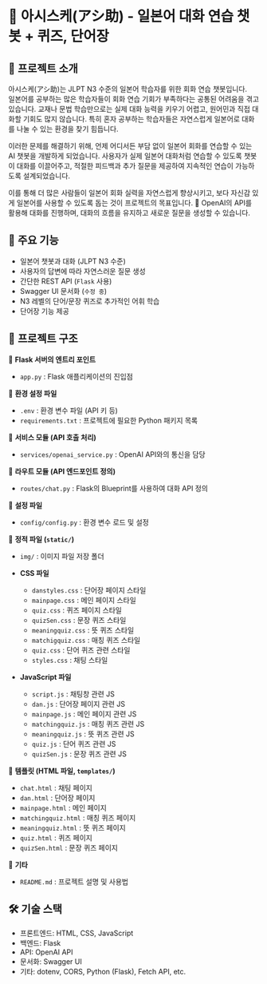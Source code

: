 # 📝 아시스케(アシ助) - 일본어 대화 연습 챗봇 + 퀴즈, 단어장

## 📌 프로젝트 소개
아시스케(アシ助)는 JLPT N3 수준의 일본어 학습자를 위한 회화 연습 챗봇입니다.  
일본어를 공부하는 많은 학습자들이 회화 연습 기회가 부족하다는 공통된 어려움을 겪고 있습니다. 교재나 문법 학습만으로는 실제 대화 능력을 키우기 어렵고, 원어민과 직접 대화할 기회도 많지 않습니다. 특히 혼자 공부하는 학습자들은 자연스럽게 일본어로 대화를 나눌 수 있는 환경을 찾기 힘듭니다.

이러한 문제를 해결하기 위해, 언제 어디서든 부담 없이 일본어 회화를 연습할 수 있는 AI 챗봇을 개발하게 되었습니다. 사용자가 실제 일본어 대화처럼 연습할 수 있도록 챗봇이 대화를 이끌어주고, 적절한 피드백과 추가 질문을 제공하여 지속적인 연습이 가능하도록 설계되었습니다.

이를 통해 더 많은 사람들이 일본어 회화 실력을 자연스럽게 향상시키고, 보다 자신감 있게 일본어를 사용할 수 있도록 돕는 것이 프로젝트의 목표입니다. 🚀
OpenAI의 API를 활용해 대화를 진행하며, 대화의 흐름을 유지하고 새로운 질문을 생성할 수 있습니다.


## 🚀 주요 기능
- 일본어 챗봇과 대화 (JLPT N3 수준)
- 사용자의 답변에 따라 자연스러운 질문 생성
- 간단한 REST API (`Flask` 사용)
- Swagger UI 문서화 (`수정 중`)
- N3 레벨의 단어/문장 퀴즈로 추가적인 어휘 학습
- 단어장 기능 제공


## 📂 프로젝트 구조

📌 **Flask 서버의 엔트리 포인트**  
- `app.py` : Flask 애플리케이션의 진입점

📌 **환경 설정 파일**  
- `.env` : 환경 변수 파일 (API 키 등)  
- `requirements.txt` : 프로젝트에 필요한 Python 패키지 목록  

📌 **서비스 모듈 (API 호출 처리)**  
- `services/openai_service.py` : OpenAI API와의 통신을 담당

📌 **라우트 모듈 (API 엔드포인트 정의)**  
- `routes/chat.py` : Flask의 Blueprint를 사용하여 대화 API 정의  

📌 **설정 파일**  
- `config/config.py` : 환경 변수 로드 및 설정  

📌 **정적 파일 (`static/`)**  
- `img/` : 이미지 파일 저장 폴더  
- **CSS 파일**  
  - `danstyles.css` : 단어장 페이지 스타일  
  - `mainpage.css` : 메인 페이지 스타일  
  - `quiz.css` : 퀴즈 페이지 스타일  
  - `quizSen.css` : 문장 퀴즈 스타일
  - `meaningquiz.css` : 뜻 퀴즈 스타일
  - `matchigquiz.css` : 매칭 퀴즈 스타일
  - `quiz.css` : 단어 퀴즈 관련 스타일
  - `styles.css` : 채팅 스타일
 
- **JavaScript 파일**
  - `script.js` : 채팅창 관련 JS  
  - `dan.js` : 단어장 페이지 관련 JS  
  - `mainpage.js` : 메인 페이지 관련 JS  
  - `matchingquiz.js` : 매칭 퀴즈 관련 JS  
  - `meaningquiz.js` : 뜻 퀴즈 관련 JS  
  - `quiz.js` : 단어 퀴즈 관련 JS  
  - `quizSen.js` : 문장 퀴즈 관련 JS  

📌 **템플릿 (HTML 파일, `templates/`)**  
- `chat.html` : 채팅 페이지  
- `dan.html` : 단어장 페이지  
- `mainpage.html` : 메인 페이지  
- `matchingquiz.html` : 매칭 퀴즈 페이지  
- `meaningquiz.html` : 뜻 퀴즈 페이지  
- `quiz.html` : 퀴즈 페이지  
- `quizSen.html` : 문장 퀴즈 페이지  

📌 **기타**  
- `README.md` : 프로젝트 설명 및 사용법  

## 🛠️ 기술 스택
- 프론트엔드: HTML, CSS, JavaScript
- 백엔드: Flask
- API: OpenAI API
- 문서화: Swagger UI
- 기타: dotenv, CORS, Python (Flask), Fetch API, etc.
